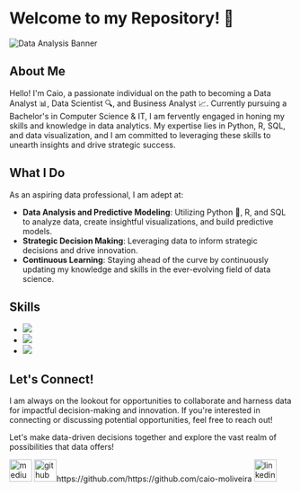 # Welcome to my Repository! 👋

![Data Analysis Banner](https://yourimageurl.com/banner.jpg)

## About Me
Hello! I'm Caio, a passionate individual on the path to becoming a Data Analyst 📊, Data Scientist 🔍, and Business Analyst 📈. Currently pursuing a Bachelor's in Computer Science & IT, I am fervently engaged in honing my skills and knowledge in data analytics. My expertise lies in Python, R, SQL, and data visualization, and I am committed to leveraging these skills to unearth insights and drive strategic success.


## What I Do
As an aspiring data professional, I am adept at:
- **Data Analysis and Predictive Modeling**: Utilizing Python 🐍, R, and SQL to analyze data, create insightful visualizations, and build predictive models.
- **Strategic Decision Making**: Leveraging data to inform strategic decisions and drive innovation.
- **Continuous Learning**: Staying ahead of the curve by continuously updating my knowledge and skills in the ever-evolving field of data science.

## Skills
- ![](https://img.shields.io/badge/Code-SQL-blue) 
- ![](https://img.shields.io/badge/Code-Python-yellow) 
- ![](https://img.shields.io/badge/Code-R-blue)

## Let's Connect!
I am always on the lookout for opportunities to collaborate and harness data for impactful decision-making and innovation. If you're interested in connecting or discussing potential opportunities, feel free to reach out!

Let's make data-driven decisions together and explore the vast realm of possibilities that data offers!

<img src='https://cdn.jsdelivr.net/npm/simple-icons@3.0.1/icons/medium.svg' alt='medium' height='40'>
<img src='https://cdn.jsdelivr.net/npm/simple-icons@3.0.1/icons/github.svg' alt='github' height='40'>https://github.com/https://github.com/caio-moliveira
<img src='https://cdn.jsdelivr.net/npm/simple-icons@3.0.1/icons/linkedin.svg' alt='linkedin' height='40'>



